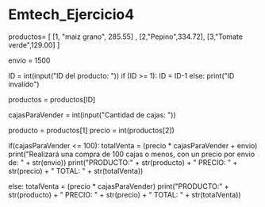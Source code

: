 # Emtech_Ejercicio4

productos= [ [1, "maiz grano", 285.55] ,
[2,"Pepino",334.72],
[3,"Tomate verde",129.00]
  ]

envio = 1500

ID = int(input("ID del producto: "))
if (ID >= 1):
  ID = ID-1
else:
  print("ID invalido")

productos = productos[ID]

cajasParaVender = int(input("Cantidad de cajas: "))

producto = productos[1]
precio = int(productos[2])

if(cajasParaVender <= 100):
  totalVenta = (precio * cajasParaVender + envio)
  print("Realizará una compra de 100 cajas o menos,     con un precio por envio de: " + str(envio))
  print("PRODUCTO:" + str(producto) + " PRECIO: " +       str(precio) + " TOTAL: " + str(totalVenta))

else:
  totalVenta = (precio * cajasParaVender)
  print("PRODUCTO:" + str(producto) + " PRECIO: " + str(precio) + " TOTAL: " + str(totalVenta))


